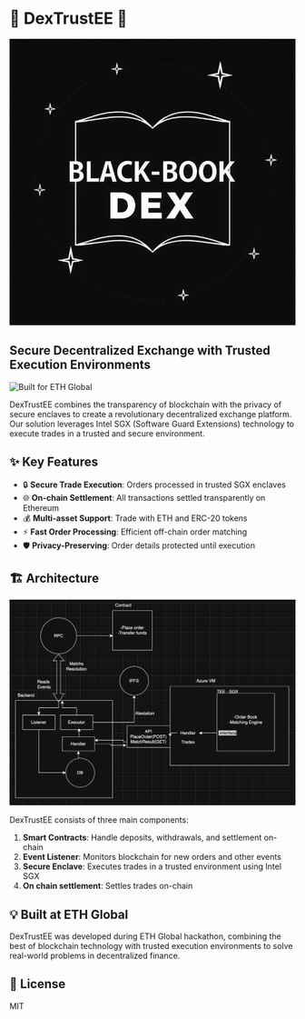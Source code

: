 # 🔐 DexTrustEE 🔄

![DexTrustEE Logo](logobb.png)

## Secure Decentralized Exchange with Trusted Execution Environments

![Built for ETH Global](https://img.shields.io/badge/Built%20for-ETH%20Global-blue)

DexTrustEE combines the transparency of blockchain with the privacy of secure enclaves to create a revolutionary decentralized exchange platform. Our solution leverages Intel SGX (Software Guard Extensions) technology to execute trades in a trusted and secure environment.

## ✨ Key Features

- 🔒 **Secure Trade Execution**: Orders processed in trusted SGX enclaves
- 🌐 **On-chain Settlement**: All transactions settled transparently on Ethereum
- 💰 **Multi-asset Support**: Trade with ETH and ERC-20 tokens
- ⚡ **Fast Order Processing**: Efficient off-chain order matching
- 🛡️ **Privacy-Preserving**: Order details protected until execution

## 🏗️ Architecture

![DexTrustEE Architecture](diagram.png)

DexTrustEE consists of three main components:

1. **Smart Contracts**: Handle deposits, withdrawals, and settlement on-chain
2. **Event Listener**: Monitors blockchain for new orders and other events
3. **Secure Enclave**: Executes trades in a trusted environment using Intel SGX
4. **On chain settlement**: Settles trades on-chain

## 💡 Built at ETH Global

DexTrustEE was developed during ETH Global hackathon, combining the best of blockchain technology with trusted execution environments to solve real-world problems in decentralized finance.

## 📄 License

MIT 